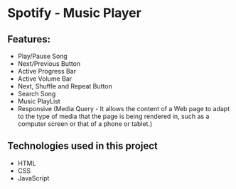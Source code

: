 # Spotify - Music Player

## Features:

* Play/Pause Song
* Next/Previous Button
* Active Progress Bar
* Active Volume Bar
* Next, Shuffle and Repeat Button
* Search Song
* Music PlayList
* Responsive (Media Query - It allows the content of a Web page to adapt to the type of media that the page is being rendered in, such as a computer screen or that of a phone or tablet.)

## Technologies used in this project

* HTML
* CSS
* JavaScript